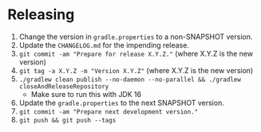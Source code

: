 Releasing
=========

1. Change the version in `gradle.properties` to a non-SNAPSHOT version.
2. Update the `CHANGELOG.md` for the impending release.
3. `git commit -am "Prepare for release X.Y.Z."` (where X.Y.Z is the new version)
4. `git tag -a X.Y.Z -m "Version X.Y.Z"` (where X.Y.Z is the new version)
5. `./gradlew clean publish --no-daemon --no-parallel && ./gradlew closeAndReleaseRepository`
   * Make sure to run this with JDK 16
6. Update the `gradle.properties` to the next SNAPSHOT version.
7. `git commit -am "Prepare next development version."`
8. `git push && git push --tags`
